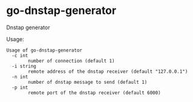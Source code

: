 # go-dnstap-generator

Dnstap generator

Usage:

```
Usage of go-dnstap-generator
  -c int
        number of connection (default 1)
  -i string
        remote address of the dnstap receiver (default "127.0.0.1")
  -n int
        number of dnstap message to send (default 1)
  -p int
        remote port of the dnstap receiver (default 6000)
```
